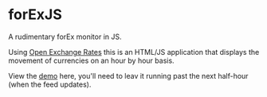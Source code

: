 forExJS
=======

A rudimentary forEx monitor in JS.

Using [Open Exchange Rates][2] this is an HTML/JS application that displays the movement of currencies on an hour by hour basis.

View the [demo][1] here, you'll need to leav it running past the next half-hour (when the feed updates).

[1]: http://rudenoise.github.com/forExJS/
[2]: http://openexchangerates.org/
